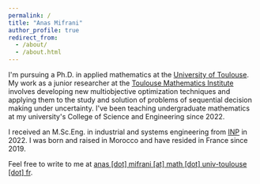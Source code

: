```yaml
---
permalink: /
title: "Anas Mifrani"
author_profile: true
redirect_from: 
  - /about/
  - /about.html
---
```


I'm pursuing a Ph.D. in applied mathematics at the [University of Toulouse](https://en.univ-toulouse.fr/). My work as a junior researcher at the [Toulouse Mathematics Institute](https://math.univ-toulouse.fr/en/) involves developing new multiobjective optimization techniques and applying them to the study and solution of problems of sequential decision making under uncertainty. I've been teaching undergraduate mathematics at my university's College of Science and Engineering since 2022.

I received an M.Sc.Eng. in industrial and systems engineering from [INP](https://www.inp-toulouse.fr/en/index.html) in 2022. I was born and raised in Morocco and have resided in France since 2019.

Feel free to write to me at <a href="mailto:anas.mifrani@math.univ-toulouse.fr">anas [dot] mifrani [at] math [dot] univ-toulouse [dot] fr</a>.






